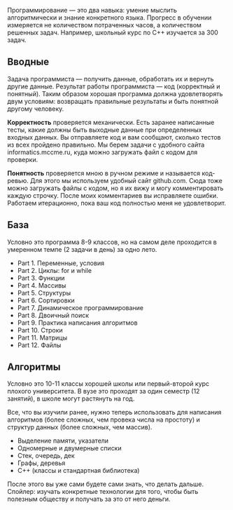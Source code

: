 Программирование — это два навыка: умение мыслить алгоритмически и знание конкретного языка. Прогресс в обучении измеряется не количеством потраченных часов, а количеством решенных задач. Например, школьный курс по C++ изучается за 300 задач.

## Вводные

Задача программиста — получить данные, обработать их и вернуть другие данные. Результат работы программиста — код (корректный и понятный). Таким образом хорошая программа должна удовлетворять двум условиям: возвращать правильные результаты и быть понятной другому человеку.

**Корректность** проверяется механически. Есть заранее написанные тесты, какие должны быть выходные данные при определенных входных данных. Вы отправляете код и вам сообщают, сколько тестов из всех пройдено правильно. Мы берем задачи с удобного сайта informatics.mccme.ru, куда можно загружать файл с кодом для проверки.

**Понятность** проверяется мною в ручном режиме и называется код-ревью. Для этого мы используем удобный сайт github.com. Сюда тоже можно загружать файлы с кодом, но я их вижу и могу комментировать каждую строчку. После моих комментариев вы исправляете ошибки. Работаем итерационно, пока ваш код полностью меня не удовлетворит.


## База

Условно это программа 8-9 классов, но на самом деле проходится в умеренном темпе (2 задачи в день) за одно лето.

- Part 1. Переменные, условия
- Part 2. Циклы: for и while
- Part 3. Функции
- Part 4. Массивы
- Part 5. Структуры
- Part 6. Сортировки
- Part 7. Динамическое программирование
- Part 8. Двоичный поиск
- Part 9. Практика написания алгоритмов
- Part 10. Строки
- Part 11. Матрицы
- Part 12. Файлы

## Алгоритмы

Условно это 10-11 классы хорошей школы или первый-второй курс плохого университета. В вузе это проходят за один семестр (12 занятий), в школе могут растянуть на год.

Все, что вы изучили ранее, нужно теперь использовать для написания алгоритмов (более сложных, чем провека числа на простоту) и структур данных (более сложных, чем массив).

- Выделение памяти, указатели
- Одномерные и двумерные списки
- Стек, очередь, дек
- Графы, деревья
- C++ (классы и стандартная библиотека)

После этого вы уже сами будете сами знать, что делать дальше. Спойлер: изучать конкретные технологии для того, чтобы быть полезным обществу и получать за это от него деньги.
